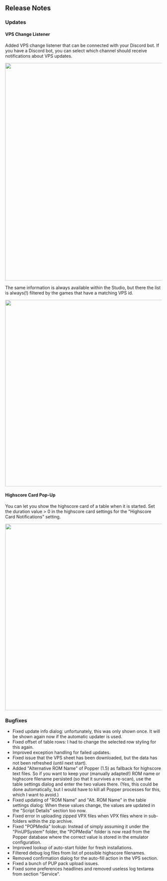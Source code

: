 ## Release Notes

### Updates

#### VPS Change Listener

Added VPS change listener that can be connected with your Discord bot.
If you have a Discord bot, you can select which channel should receive notifications about VPS updates.

<img src="https://github.com/syd711/vpin-studio/blob/main/documentation/vps/vps-bot-settings.png?raw=true" width="700" />

The same information is always available within the Studio, but there the list is always(!) filtered by the games that 
have a matching VPS id.

<img src="https://github.com/syd711/vpin-studio/blob/main/documentation/vps/vps-notifications.png?raw=true" width="600" />

#### Highscore Card Pop-Up

You can let you show the highscore card of a table when it is started. Set the duration value > 0 in the highscore card settings for 
the "Highscore Card Notifications" setting.

<img src="https://github.com/syd711/vpin-studio/blob/main/documentation/highscores/card-popup.png?raw=true" width="600" />


### Bugfixes

- Fixed update info dialog: unfortunately, this was only shown once. It will be shown again now if the automatic updater is used.
- Fixed offset of table rows: I had to change the selected row styling for this again.
- Improved exception handling for failed updates.
- Fixed issue that the VPS sheet has been downloaded, but the data has not been refreshed (until next start).
- Added "Alternative ROM Name" of Popper (1.5) as fallback for highscore text files. So if you want to keep your (manually adapted!) ROM name or highscore filename persisted (so that it survives a re-scan), use the table settings dialog and enter the two values there. (Yes, this could be done automatically, but I would have to kill all Popper processes for this, which I want to avoid.) 
- Fixed updating of "ROM Name" and "Alt. ROM Name" in the table settings dialog: When these values change, the values are updated in the "Script Details" section too now.
- Fixed error in uploading zipped VPX files when VPX files where in sub-folders within the zip archive.
- Fixed "POPMedia" lookup: Instead of simply assuming it under the "PinUPSystem" folder, the "POPMedia" folder is now read from the Popper database where the correct value is stored in the emulator configuration.
- Improved lookup of auto-start folder for fresh installations.
- Filtered debug log files from list of possible highscore filenames.
- Removed confirmation dialog for the auto-fill action in the VPS section.
- Fixed a bunch of PUP pack upload issues.
- Fixed some preferences headlines and removed useless log textarea from section "Service". 
